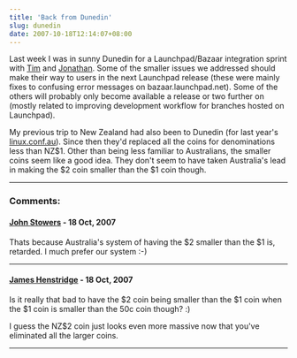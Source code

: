 ```yaml
---
title: 'Back from Dunedin'
slug: dunedin
date: 2007-10-18T12:14:07+08:00
---
```


Last week I was in sunny Dunedin for a Launchpad/Bazaar integration
sprint with [Tim](http://how-bazaar.blogspot.com/) and
[Jonathan](http://mumak.net/). Some of the smaller issues we addressed
should make their way to users in the next Launchpad release (these were
mainly fixes to confusing error messages on bazaar.launchpad.net). Some
of the others will probably only become available a release or two
further on (mostly related to improving development workflow for
branches hosted on Launchpad).

My previous trip to New Zealand had also been to Dunedin (for last
year\'s [linux.conf.au](http://linux.conf.au/)). Since then they\'d
replaced all the coins for denominations less than NZ\$1. Other than
being less familiar to Australians, the smaller coins seem like a good
idea. They don\'t seem to have taken Australia\'s lead in making the \$2
coin smaller than the \$1 coin though.

---
### Comments:
#### [John Stowers](http://www.johnstowers.co.nz) - <time datetime="2007-10-18 13:44:05">18 Oct, 2007</time>

Thats because Australia\'s system of having the \$2 smaller than the \$1
is, retarded. I much prefer our system :-)

---
#### [James Henstridge](http://blogs.gnome.org/jamesh/) - <time datetime="2007-10-18 16:55:38">18 Oct, 2007</time>

Is it really that bad to have the \$2 coin being smaller than the \$1
coin when the \$1 coin is smaller than the 50c coin though? :)

I guess the NZ\$2 coin just looks even more massive now that you\'ve
eliminated all the larger coins.

---
